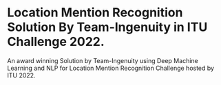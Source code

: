 # Location Mention Recognition Solution By Team-Ingenuity in ITU Challenge 2022.
An award winning Solution by Team-Ingenuity using Deep Machine Learning and NLP for Location Mention Recognition Challenge hosted by ITU 2022.
